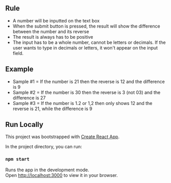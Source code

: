 ## Rule

- A number will be inputted on the text box
- When the submit button is pressed, the result will show the difference between the number and its reverse
- The result is always has to be positive
- The input has to be a whole number, cannot be letters or decimals. If the user wants to type in decimals or letters, it won't appear on the input field.

## Example

- Sample #1 = If the number is 21 then the reverse is 12 and the difference is 9
- Sample #2 = If the number is 30 then the reverse is 3 (not 03) and the difference is 27
- Sample #3 = If the number is 1.2 or 1,2 then only shows 12 and the reverse is 21, while the difference is 9

## Run Locally

This project was bootstrapped with [Create React App](https://github.com/facebook/create-react-app).

In the project directory, you can run:

### `npm start`

Runs the app in the development mode.\
Open [http://localhost:3000](http://localhost:3000) to view it in your browser.
